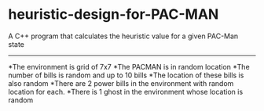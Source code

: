 # heuristic-design-for-PAC-MAN

A C++ program that calculates the heuristic value for a given PAC-Man state
***
*The environment is grid of 7x7
*The PACMAN is in random location
*The number of bills is random and up to 10 bills
*The location of these bills is also random
*There are 2 power bills in the environment with random location for each.
*There is 1 ghost in the environment whose location is random
